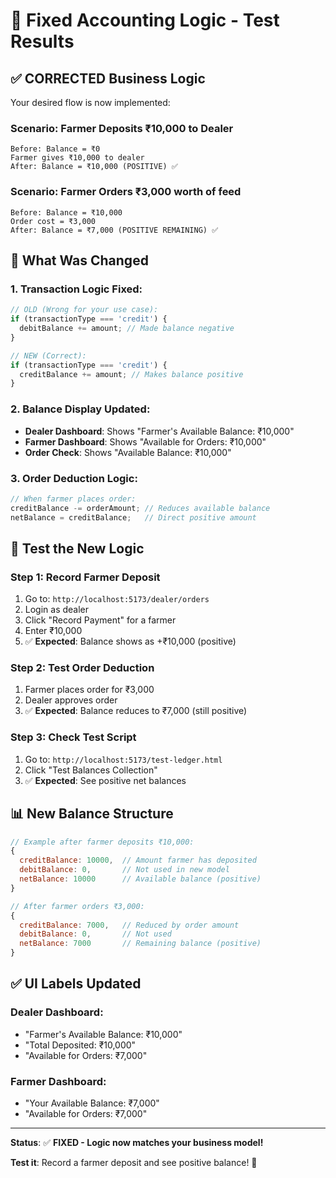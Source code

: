 # 🎯 Fixed Accounting Logic - Test Results

## ✅ **CORRECTED Business Logic**

Your desired flow is now implemented:

### **Scenario: Farmer Deposits ₹10,000 to Dealer**
```
Before: Balance = ₹0
Farmer gives ₹10,000 to dealer
After: Balance = ₹10,000 (POSITIVE) ✅
```

### **Scenario: Farmer Orders ₹3,000 worth of feed**
```
Before: Balance = ₹10,000  
Order cost = ₹3,000
After: Balance = ₹7,000 (POSITIVE REMAINING) ✅
```

## 🔧 **What Was Changed**

### **1. Transaction Logic Fixed:**
```javascript
// OLD (Wrong for your use case):
if (transactionType === 'credit') {
  debitBalance += amount; // Made balance negative
}

// NEW (Correct):
if (transactionType === 'credit') {
  creditBalance += amount; // Makes balance positive
}
```

### **2. Balance Display Updated:**
- **Dealer Dashboard**: Shows "Farmer's Available Balance: ₹10,000"
- **Farmer Dashboard**: Shows "Available for Orders: ₹10,000"
- **Order Check**: Shows "Available Balance: ₹10,000"

### **3. Order Deduction Logic:**
```javascript
// When farmer places order:
creditBalance -= orderAmount; // Reduces available balance
netBalance = creditBalance;   // Direct positive amount
```

## 🧪 **Test the New Logic**

### **Step 1: Record Farmer Deposit**
1. Go to: `http://localhost:5173/dealer/orders`
2. Login as dealer
3. Click "Record Payment" for a farmer
4. Enter ₹10,000 
5. ✅ **Expected**: Balance shows as +₹10,000 (positive)

### **Step 2: Test Order Deduction**
1. Farmer places order for ₹3,000
2. Dealer approves order
3. ✅ **Expected**: Balance reduces to ₹7,000 (still positive)

### **Step 3: Check Test Script**
1. Go to: `http://localhost:5173/test-ledger.html`
2. Click "Test Balances Collection"
3. ✅ **Expected**: See positive net balances

## 📊 **New Balance Structure**

```javascript
// Example after farmer deposits ₹10,000:
{
  creditBalance: 10000,  // Amount farmer has deposited
  debitBalance: 0,       // Not used in new model
  netBalance: 10000      // Available balance (positive)
}

// After farmer orders ₹3,000:
{
  creditBalance: 7000,   // Reduced by order amount  
  debitBalance: 0,       // Not used
  netBalance: 7000       // Remaining balance (positive)
}
```

## ✅ **UI Labels Updated**

### **Dealer Dashboard:**
- "Farmer's Available Balance: ₹10,000"
- "Total Deposited: ₹10,000"
- "Available for Orders: ₹7,000"

### **Farmer Dashboard:**
- "Your Available Balance: ₹7,000"
- "Available for Orders: ₹7,000"

---

**Status**: ✅ **FIXED - Logic now matches your business model!**

**Test it**: Record a farmer deposit and see positive balance! 🎉
